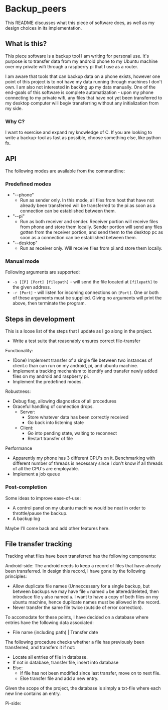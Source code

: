 # Backup_peers
This README discusses what this piece of software does, as well as my design choices in its implementation.

## What is this?
This piece software is a backup tool I am writing for personal use. It's purpose is to transfer data from my android phone to my Ubuntu machine over my private wifi through a raspberry pi that I use as a router. 

I am aware that tools that can backup data on a phone exists, however one point of this project is to not have my data running through machines I don't own.
I am also not interested in backing up my data manually. One of the end-goals of this software is complete automatization - upon my phone connecting to my private wifi, any files that have not yet been transferred to my desktop computer will begiv transferring without any initialization from my side.

### Why C?
I want to exercise and expand my knowledge of C. If you are looking to write a backup-tool as fast as possible, choose something else, like python fx.

## API
The following modes are available from the commandline:

### Predefined modes
* "--phone"
  * Run as sender only. In this mode, all files from host that have not already been transferred will be transferred to the pi as soon as a connection can be established between them.
* "--pi"
  * Run as both receiver and sender. Receiver portion will receive files from phone and store them locally. Sender portion will send any files gotten from the receiver portion, and send them to the desktop pc as soon as a connection can be established between them.
* "--desktop"
  * Run as receiver only. Will receive files from pi and store them locally.

### Manual mode
Following arguments are supported:
* `-s [IP] [Port] [filepath]` - will send the file located at `[filepath]` to the given address.
* `-r [Port]` - will listen for incoming connections on `[Port]`.
One or both of these arguments must be supplied. Giving no arguments will print the above, then terminate the program.


## Steps in development
This is a loose list of the steps that I update as I go along in the project.

* Write a test suite that reasonably ensures correct file-transfer

Functionality:
* (Done) Implement transfer of a single file between two instances of client.c than can run on my android, pi, and ubuntu machine. 
* Implement a tracking mechanism to identify and transfer newly added files on my android and raspberry pi.
* Implement the predefined modes.


Robustness:
* Debug flag, allowing diagnostics of all procedures
* Graceful handling of connection drops.
  * Server:
    * Store whatever data has been correctly received
    * Go back into listening state
  * Client: 
    * Go into pending state, waiting to reconnect
    * Restart transfer of file

Performance
* Apparently my phone has 3 different CPU's on it. Benchmarking with different number of threads is necessary since I don't know if all threads of all the CPU's are employable.
* Implement a job queue


### Post-completion
Some ideas to improve ease-of-use:
* A control panel on my ubuntu machine would be neat in order to throttle/pause the backup. 
* A backup log

Maybe I'll come back and add other features here.


## File transfer tracking
Tracking what files have been transferred has the following components:

Android-side:
The android needs to keep a record of files that have already been transferred. In design this record, I have gone by the following principles:
* Allow duplicate file names (Unneccessary for a single backup, but between backups we may have file `x` named `a` be altered/deleted, then introduce file `y` also named `a`. I want to have a copy of both files on my ubuntu machine, hence duplicate names must be allowed in the record.
* Never transfer the same file twice (outside of error correction).


To accomodate for these points, I have decided on a database where entries have the following data associated:
* File name (including path) | Transfer date

The following procedure checks whether a file has previously been transferred, and transfers it if not:
* Locate all entries of file in database.
* If not in database, transfer file, insert into database
* Else:
  * If file has not been modified since last transfer, move on to next file.
  * Else transfer file and add a new entry.

Given the scope of the project, the database is simply a txt-file where each new line contains an entry.


Pi-side:



